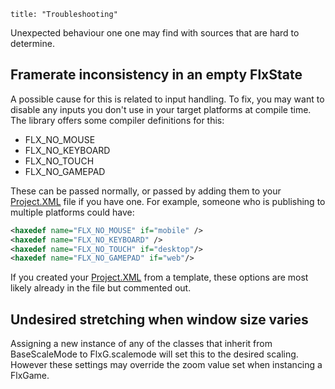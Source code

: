```
title: "Troubleshooting"
```
Unexpected behaviour one one may find with sources that are hard to determine.

## Framerate inconsistency in an empty FlxState

A possible cause for this is related to input handling. To fix, you may want to disable any inputs you don't use in your target platforms at compile time.
The library offers some compiler definitions for this:
* FLX_NO_MOUSE
* FLX_NO_KEYBOARD
* FLX_NO_TOUCH
* FLX_NO_GAMEPAD

These can be passed normally, or passed by adding them to your [Project.XML](documentation/openfl-project-xml-format/) file if you have one. For example, someone who is publishing to multiple platforms could have:

``` xml
<haxedef name="FLX_NO_MOUSE" if="mobile" />
<haxedef name="FLX_NO_KEYBOARD" />
<haxedef name="FLX_NO_TOUCH" if="desktop"/>
<haxedef name="FLX_NO_GAMEPAD" if="web"/>
```
If you created your [Project.XML](documentation/openfl-project-xml-format/) from a template, these options are most likely already in the file but commented out.

## Undesired stretching when window size varies

Assigning a new instance of any of the classes that inherit from BaseScaleMode to FlxG.scalemode will set this to the desired scaling. However these settings may override the zoom value set when instancing a FlxGame.
